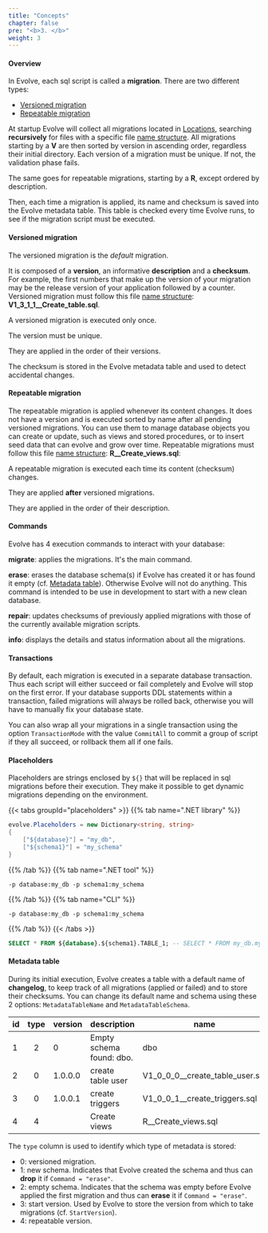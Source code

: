 ```yaml
---
title: "Concepts"
chapter: false
pre: "<b>3. </b>"
weight: 3
---
```


#### Overview

In Evolve, each sql script is called a **migration**. There are two different types:

- [Versioned migration](#versioned-migration)
- [Repeatable migration](#repeatable-migration)

At startup Evolve will collect all migrations located in [Locations](/configuration/options), searching **recursively** for files with a specific file [name structure](/configuration/naming). All migrations starting by a **V** are then sorted by version in ascending order, regardless their initial directory. Each version of a migration must be unique. If not, the validation phase fails.

The same goes for repeatable migrations, starting by a **R**, except ordered by description.

Then, each time a migration is applied, its name and checksum is saved into the Evolve metadata table. This table is checked every time Evolve runs, to see if the migration script must be executed.

#### Versioned migration

The versioned migration is the _default_ migration.

It is composed of a **version**, an informative **description** and a **checksum**. For example, the first numbers that make up the version of your migration may be the release version of your application followed by a counter. Versioned migration must follow this file [name structure](/configuration/naming): **V1_3_1_1__Create_table.sql**.

<i class="fas fa-info-circle"></i> A versioned migration is executed only once.

<i class="far fa-hand-point-right"></i> The version must be unique.

<i class="far fa-hand-point-right"></i> They are applied in the order of their versions.

<i class="far fa-hand-point-right"></i> The checksum is stored in the Evolve metadata table and used to detect accidental changes.

#### Repeatable migration

The repeatable migration is applied whenever its content changes. It does not have a version and is executed sorted by name after all pending versioned migrations. You can use them to manage database objects you can create or update, such as views and stored procedures, or to insert seed data that can evolve and grow over time. Repeatable migrations must follow this file [name structure](/configuration/naming): **R__Create_views.sql**:

<i class="fas fa-info-circle"></i> A repeatable migration is executed each time its content (checksum) changes.

<i class="far fa-hand-point-right"></i> They are applied **after** versioned migrations.

<i class="far fa-hand-point-right"></i> They are applied in the order of their description.

#### Commands

Evolve has 4 execution commands to interact with your database:

<i class="far fa-hand-point-right"></i> **migrate**: applies the migrations. It's the main command. 

<i class="far fa-hand-point-right"></i> **erase**: erases the database schema(s) if Evolve has created it or has found it empty (cf. [Metadata table](#metadata-table)). Otherwise Evolve will not do anything. This command is intended to be use in development to start with a new clean database.

<i class="far fa-hand-point-right"></i> **repair**: updates checksums of previously applied migrations with those of the currently available migration scripts.

<i class="far fa-hand-point-right"></i> **info**: displays the details and status information about all the migrations.

#### Transactions

By default, each migration is executed in a separate database transaction. Thus each script will either succeed or fail completely and Evolve will stop on the first error. If your database supports DDL statements within a transaction, failed migrations will always be rolled back, otherwise you will have to manually fix your database state.

You can also wrap all your migrations in a single transaction using the option `TransactionMode` with the value `CommitAll` to commit a group of script if they all succeed, or rollback them all if one fails.

#### Placeholders

Placeholders are strings enclosed by `${}` that will be replaced in sql migrations before their execution. They make it possible to get dynamic migrations depending on the environment.

{{< tabs groupId="placeholders" >}}
{{% tab name=".NET library" %}}
```c#
evolve.Placeholders = new Dictionary<string, string>
{
    ["${database}"] = "my_db",
    ["${schema1}"] = "my_schema"
}
```
{{% /tab %}}
{{% tab name=".NET tool" %}}
```xxx
-p database:my_db -p schema1:my_schema
```
{{% /tab %}}
{{% tab name="CLI" %}}
```xxx
-p database:my_db -p schema1:my_schema
```
{{% /tab %}}
{{< /tabs >}}

```sql
SELECT * FROM ${database}.${schema1}.TABLE_1; -- SELECT * FROM my_db.my_schema.TABLE_1;
```

#### Metadata table

During its initial execution, Evolve creates a table with a default name of **changelog**, to keep track of all migrations (applied or failed) and to store their checksums. You can change its default name and schema using these 2 options: `MetadataTableName` and `MetadataTableSchema`.

| id | type | version | description | name | checksum | installed_by | installed_on | success |
|----|:----:|---------|-------------|------|----------|-------------|--------------|:-------:|
| 1 | 2 | 0 | Empty schema found: dbo. | dbo | | sa | 22/02/2019 20:45:15 | True |
| 2 | 0 | 1.0.0.0 | create table user | V1_0_0_0__create_table_user.sql | D4AAF08FBF70D3B327A9A3... | sa | 22/02/2019 20:45:15 | True |
| 3 | 0 | 1.0.0.1 | create triggers | V1_0_0_1__create_triggers.sql | A4AA367C92B99C56E88132... | sa | 22/02/2019 20:45:16 | True |
| 4 | 4 | | Create views | R__Create_views.sql | Z6AA3T7C92B549C56E8813T... | sa | 22/02/2019 20:45:18 | True |

<i class="far fa-hand-point-right"></i> The `type` column is used to identify which type of metadata is stored:

- 0: versioned migration.
- 1: new schema. Indicates that Evolve created the schema and thus can **drop** it if `Command = "erase"`.
- 2: empty schema. Indicates that the schema was empty before Evolve applied the first migration and thus can **erase** it if `Command = "erase"`. 
- 3: start version. Used by Evolve to store the version from which to take migrations (cf. `StartVersion`).
- 4: repeatable version.
